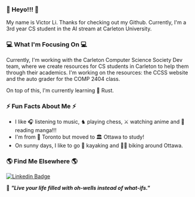 ### 👋 Heyo!!! 👋
My name is Victor Li. Thanks for checking out my Github. Currently, I'm a 3rd year CS student in the AI stream at Carleton University.

### 💻 What I'm Focusing On 💻
Currently, I'm working with the Carleton Computer Science Society Dev team, where we create resources for CS students in Carleton to help them through their academics. I'm working on the resources: the CCSS website and the auto grader for the COMP 2404 class. 

On top of this, I'm currently learning 🦀 Rust.


### ⚡ Fun Facts About Me ⚡ 
  - I like 🎧 listening to music, ♞ playing chess, ⚔ watching anime and 📖 reading manga!!! 
  - I'm from 🌇 Toronto but moved to 🏛 Ottawa to study! 
  - On sunny days, I like to go 🚣 kayaking and 🚴‍♂️ biking around Ottawa. 
 
### 🌎 Find Me Elsewhere 🌎
 [![Linkedin Badge](https://img.shields.io/badge/-LinkedIn-blue?style=flat-square&logo=Linkedin&logoColor=white&link=https://www.linkedin.com/in/harshkumarkhatri/)](https://www.linkedin.com/in/victor-li5611/)  

💬 _**"Live your life filled with oh-wells instead of what-ifs."**_
